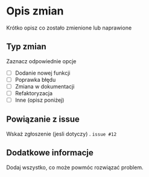 # Opis zmian
Krótko opisz co zostało zmienione lub naprawione

## Typ zmian
Zaznacz odpowiednie opcje
- [ ] Dodanie nowej funkcji
- [ ] Poprawka błędu
- [ ] Zmiana w dokumentacji
- [ ] Refaktoryzacja
- [ ] Inne (opisz poniżej)

## Powiązanie z issue
Wskaż zgłoszenie (jesli dotyczy) .
`issue #12`

## Dodatkowe informacje
Dodaj wszystko, co może powmóc rozwiązać problem.
